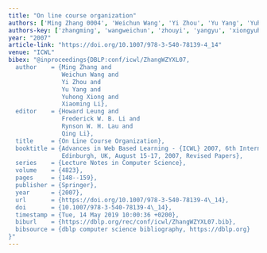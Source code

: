 ```yaml
---
title: "On line course organization"
authors: ['Ming Zhang 0004', 'Weichun Wang', 'Yi Zhou', 'Yu Yang', 'Yuhong Xiong', 'Xiaoming Li']
authors-key: ['zhangming', 'wangweichun', 'zhouyi', 'yangyu', 'xiongyuhong', 'lixiaoming']
year: "2007"
article-link: "https://doi.org/10.1007/978-3-540-78139-4_14"
venue: "ICWL"
bibex: "@inproceedings{DBLP:conf/icwl/ZhangWZYXL07,
  author    = {Ming Zhang and
               Weichun Wang and
               Yi Zhou and
               Yu Yang and
               Yuhong Xiong and
               Xiaoming Li},
  editor    = {Howard Leung and
               Frederick W. B. Li and
               Rynson W. H. Lau and
               Qing Li},
  title     = {On Line Course Organization},
  booktitle = {Advances in Web Based Learning - {ICWL} 2007, 6th International Conference,
               Edinburgh, UK, August 15-17, 2007, Revised Papers},
  series    = {Lecture Notes in Computer Science},
  volume    = {4823},
  pages     = {148--159},
  publisher = {Springer},
  year      = {2007},
  url       = {https://doi.org/10.1007/978-3-540-78139-4\_14},
  doi       = {10.1007/978-3-540-78139-4\_14},
  timestamp = {Tue, 14 May 2019 10:00:36 +0200},
  biburl    = {https://dblp.org/rec/conf/icwl/ZhangWZYXL07.bib},
  bibsource = {dblp computer science bibliography, https://dblp.org}
}"
---
```

